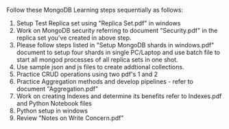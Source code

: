 Follow these MongoDB Learning steps sequentially as follows:
1. Setup Test Replica set using "Replica Set.pdf"  in windows
2. Work on MongoDB security referring to document "Security.pdf" in the replica set you've created in above step.   
3. Please follow steps listed in "Setup MongoDB shards in windows.pdf"  document to setup four shards in single PC/Laptop
   and use batch file to start all mongod processes of all replica sets in one shot.
4. Use sample json and js files to create addtional collections.
5. Practice CRUD operations using two pdf's 1 and 2
6. Practice Aggregation methods and develop pipelines - refer to document "Aggregation.pdf"
7. Work on creating Indexes and determine its benefits refer to Indexes.pdf and Python Notebook files
8. Python setup in windows
9. Review "Notes on Write Concern.pdf"
